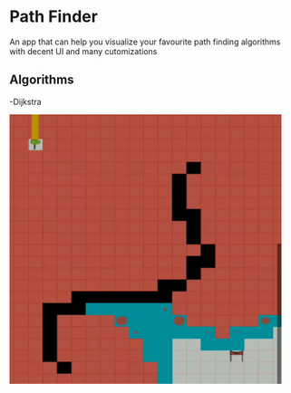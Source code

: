 # Path Finder

An app that can help you visualize your favourite path finding algorithms with decent UI and many cutomizations

## Algorithms

-Dijkstra

![Dijkstra](assets/dijkstra.gif)
